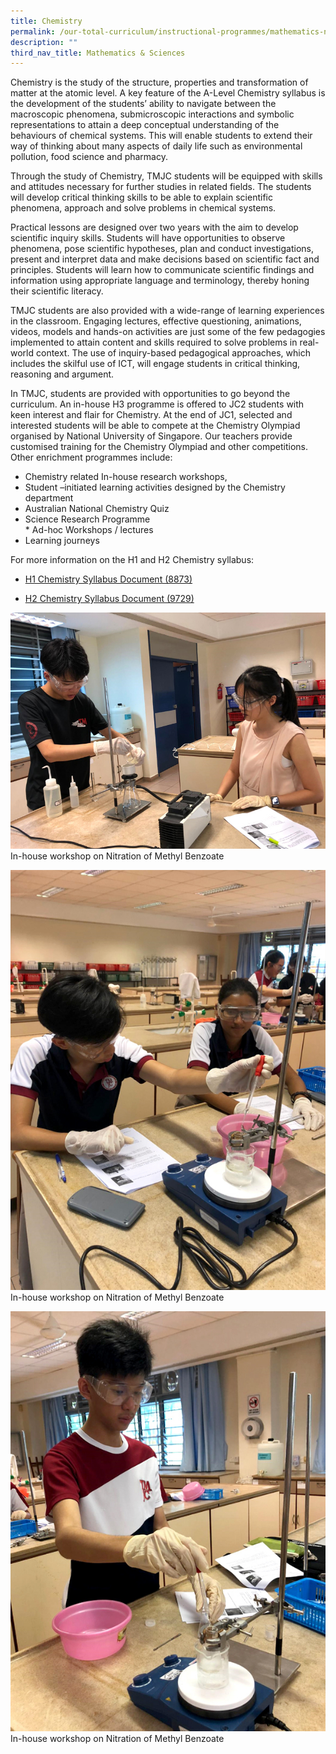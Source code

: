 ```yaml
---
title: Chemistry
permalink: /our-total-curriculum/instructional-programmes/mathematics-n-sciences/chemistry/
description: ""
third_nav_title: Mathematics & Sciences
---
```

Chemistry is the study of the structure, properties and transformation of matter at the atomic level. A key feature of the A-Level Chemistry syllabus is the development of the students’ ability to navigate between the macroscopic phenomena, submicroscopic interactions and symbolic representations to attain a deep conceptual understanding of the behaviours of chemical systems. This will enable students to extend their way of thinking about many aspects of daily life such as environmental pollution, food science and pharmacy.  
  
Through the study of Chemistry, TMJC students will be equipped with skills and attitudes necessary for further studies in related fields. The students will develop critical thinking skills to be able to explain scientific phenomena, approach and solve problems in chemical systems.  
  
Practical lessons are designed over two years with the aim to develop scientific inquiry skills. Students will have opportunities to observe phenomena, pose scientific hypotheses, plan and conduct investigations, present and interpret data and make decisions based on scientific fact and principles. Students will learn how to communicate scientific findings and information using appropriate language and terminology, thereby honing their scientific literacy.  
  
TMJC students are also provided with a wide-range of learning experiences in the classroom. Engaging lectures, effective questioning, animations, videos, models and hands-on activities are just some of the few pedagogies implemented to attain content and skills required to solve problems in real-world context. The use of inquiry-based pedagogical approaches, which includes the skilful use of ICT, will engage students in critical thinking, reasoning and argument.  
  
In TMJC, students are provided with opportunities to go beyond the curriculum. An in-house H3 programme is offered to JC2 students with keen interest and flair for Chemistry. At the end of JC1, selected and interested students will be able to compete at the Chemistry Olympiad organised by National University of Singapore. Our teachers provide customised training for the Chemistry Olympiad and other competitions. Other enrichment programmes include:  

* Chemistry related In-house research workshops,  
* Student –initiated learning activities designed by the Chemistry department  
* Australian National Chemistry Quiz  
* Science Research Programme  
* Ad-hoc Workshops / lectures  
* Learning journeys

  
For more information on the H1 and H2 Chemistry syllabus:  

* [H1 Chemistry Syllabus Document (8873)](https://www.seab.gov.sg/docs/default-source/national-examinations/syllabus/alevel/2021syllabus/8873_y21_sy.pdf)

* [H2 Chemistry Syllabus Document (9729)](https://www.seab.gov.sg/docs/default-source/national-examinations/syllabus/alevel/2021syllabus/9729_y21_sy.pdf)

![](/images/TMJC-OurCurriculum_IP_Chem_01.jpeg)
In-house workshop on Nitration of Methyl Benzoate

![](/images/TMJC-OurCurriculum_IP_Chem_02.jpeg)
In-house workshop on Nitration of Methyl Benzoate

![](/images/TMJC-OurCurriculum_IP_Chem_03.jpeg)
In-house workshop on Nitration of Methyl Benzoate

